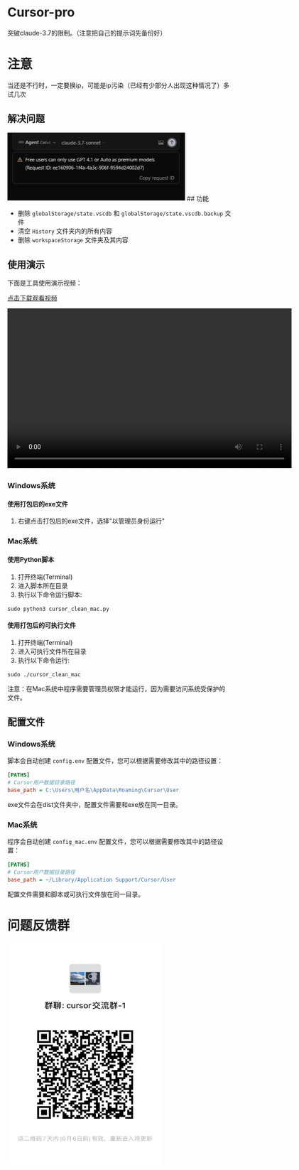 # Cursor-pro

突破claude-3.7的限制。（注意把自己的提示词先备份好）
# 注意
当还是不行时，一定要换ip，可能是ip污染（已经有少部分人出现这种情况了）多试几次

## 解决问题
<img src="ee959738cc1fe045a8e741b906a100fb.png" alt="问题实例" width="400"/>
## 功能

* 删除 `globalStorage/state.vscdb` 和 `globalStorage/state.vscdb.backup` 文件
* 清空 `History` 文件夹内的所有内容
* 删除 `workspaceStorage` 文件夹及其内容

## 使用演示

下面是工具使用演示视频：

[点击下载观看视频](20250530_005756.mp4)

<video width="640" height="360" controls>
  <source src="20250530_005756.mp4" type="video/mp4">
  您的浏览器不支持视频标签
</video>


### Windows系统

#### 使用打包后的exe文件

1. 右键点击打包后的exe文件，选择"以管理员身份运行"

### Mac系统

#### 使用Python脚本

1. 打开终端(Terminal)
2. 进入脚本所在目录
3. 执行以下命令运行脚本:
```
sudo python3 cursor_clean_mac.py
```

#### 使用打包后的可执行文件

1. 打开终端(Terminal)
2. 进入可执行文件所在目录
3. 执行以下命令运行:
```
sudo ./cursor_clean_mac
```

注意：在Mac系统中程序需要管理员权限才能运行，因为需要访问系统受保护的文件。

## 配置文件

### Windows系统

脚本会自动创建 `config.env` 配置文件，您可以根据需要修改其中的路径设置：

```ini
[PATHS]
# Cursor用户数据目录路径
base_path = C:\Users\用户名\AppData\Roaming\Cursor\User
```
exe文件会在dist文件夹中，配置文件需要和exe放在同一目录。

### Mac系统

程序会自动创建 `config_mac.env` 配置文件，您可以根据需要修改其中的路径设置：

```ini
[PATHS]
# Cursor用户数据目录路径
base_path = ~/Library/Application Support/Cursor/User
```

配置文件需要和脚本或可执行文件放在同一目录。

# 问题反馈群

<img src="fd3a08632bd448023e0484e7260615cb.jpg" alt="Cursor交流群" width="350" height="500" />